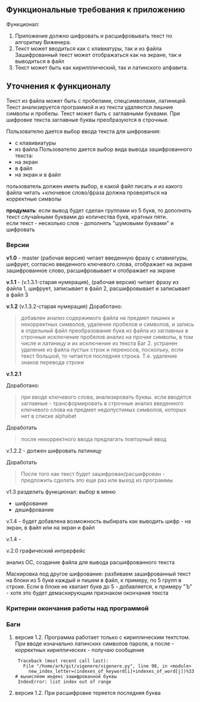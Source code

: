 ## Функциональные требования к приложению

Функционал:  
1. Приложение должно шифровать и расшифровывать текст по алгоритму Виженера.  
2. Текст может вводиться как с клавиатуры, так и из файла
Зашифрованный текст может отображаться как на экране, так и выводиться в файл  
3. Текст может быть как кирилллический, так и латинского алфавита.

## Уточнения к функционалу

Текст из файла может быть с пробелами, спецсимволами, латиницей. Текст анализируется программой и из текста удаляются лишние символы и пробелы. Текст может быть с заглавными буквами. При шифровке текста заглавные буквы преобразуются в строчные.


Пользователю дается выбор ввода текста для шифрования:
- с клавивиатуры
- из файла
Пользователю дается выбор вида вывода зашифрованного текста:
- на экран
- в файл
- на экран и в файл

пользователь должен иметь выбор, в какой файл писать и из какого файла читать
+ключевое слово/фраза должна проверяться на корректные символы

__продумать__: 
если вывод будет сделан группами из 5 букв, то дополнять текст случайными буквами до количества букв, кратных пяти.  
если текст - несколько слов - дополнять "шумовыми буквами" и шифровать



### Версии

**v1.0** - master (рабочая версия) читает введенную фразу с клавиатуры, шифрует, согласно введенного ключевого слова, отображает на экране зашифрованное слово, расшифровывает и отображает на экране

**v.1.1** - (v.1.3.1-старая нумерация), (рабочая версия) читает фразу из файла 1, шифрует, записывает в файл 2, расшифровывает и записывает в файл 3

**v.1.2** (v.1.3.2-старая нумерация) 
Доработано:

> добавлен анализ содержимого файла на предмет лишних и некорректных символов, удаление пробелов и символов, и запись в отдельный файл
> преобразование букв из файла из заглавных в строчные
> исключение пробелов
> анализ на прочие символы, в том числе и латиницу и их исключение из текста
> Баг 2. устранен
> удаление из файла пустых строк и переносов, поскольку, если текст большой, то читается последняя строка. Т.е. удаление знаков перевода строки

**v.1.2.1** 

Доработано:

>  при вводе ключевого слова, анализировать буквы. если вводятся заглавные - трансформировать в строчные
> анализ введенного ключевого слова на предмет недопустимых символов, которых нет в списке alphabet

Доработать

> после некорректного ввода предлагать повторный ввод


v.1.2.2 - должен шифровать латиницу

Доработать

> После того как текст будет зашифрован/расшифрован - предложить сделать это еще раз или выход из программы

v1.3 разделить функционал: выбор в меню  
- шифрование  
- дешифрование   

v.1.4 - будет добавлена возможность выбирать как выводить шифр - на экран, в файл или на экран и файл

v.1.4 - 

v.2.0 графический интрерфейс

анализ ОС, создание файла для вывода расшифрованного текста

Маскировка под другое шифрование: разбиваем зашифрованный текст на блоки из 5 букв каждый и пишем в файл, к примеру, по 5 групп в строке. Если в блоке не хватает букв до 5 - добавляется, к примеру "Ъ" - хотя это будет демаскирующим признаком окончания текста


### Критерии окончания работы над программой


### Баги

1. версия 1.2. Программа работает только с кириллическим тектстом.
При вводе изначально латинских символов пароля, а после - корректных кириллических - получаю сообщение 

		Traceback (most recent call last):
		  File "/home/ark/git/vigenere/vigenere.py", line 98, in <module>
		    new_index_letter=(indexes_of_keyword[i]+indexes_of_word[j])%33 # вычисляем индекс зашифрованной буквы
		IndexError: list index out of range


2. версия 1.2. При расшифровке теряется последняя буква
